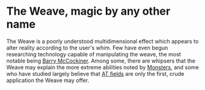 # The Weave, magic by any other name
The Weave is a poorly understood multidimensional effect which appears to alter reality according to the user's whim. Few have even begun researching technology capable of manipulating the weave, the most notable being [Barry McCockiner](../Characters/BarryMccockiner.md). Among some, there are whipsers that the Weave may explain the more extreme abilities noted by [Monsters](Monsters.md), and some who have studied largely believe that [AT fields](ATFields.md) are only the first, crude application the Weave may offer.